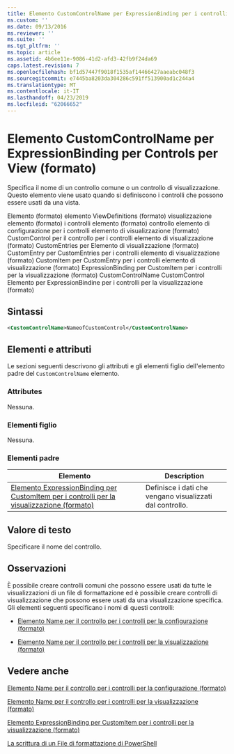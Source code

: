 ```yaml
---
title: Elemento CustomControlName per ExpressionBinding per i controlli per la visualizzazione (formato) | Microsoft Docs
ms.custom: ''
ms.date: 09/13/2016
ms.reviewer: ''
ms.suite: ''
ms.tgt_pltfrm: ''
ms.topic: article
ms.assetid: 4b6ee11e-9086-41d2-afd3-42fb9f24da69
caps.latest.revision: 7
ms.openlocfilehash: bf1d57447f9018f1535af14466427aaeabc048f3
ms.sourcegitcommit: e7445ba8203da304286c591ff513900ad1c244a4
ms.translationtype: MT
ms.contentlocale: it-IT
ms.lasthandoff: 04/23/2019
ms.locfileid: "62066652"
---
```

# <a name="customcontrolname-element-for-expressionbinding-for-controls-for-view-format"></a>Elemento CustomControlName per ExpressionBinding per Controls per View (formato)

Specifica il nome di un controllo comune o un controllo di visualizzazione. Questo elemento viene usato quando si definiscono i controlli che possono essere usati da una vista.

Elemento (formato) elemento ViewDefinitions (formato) visualizzazione elemento (formato) i controlli elemento (formato) controllo elemento di configurazione per i controlli elemento di visualizzazione (formato) CustomControl per il controllo per i controlli elemento di visualizzazione (formato) CustomEntries per Elemento di visualizzazione (formato) CustomEntry per CustomEntries per i controlli elemento di visualizzazione (formato) CustomItem per CustomEntry per i controlli elemento di visualizzazione (formato) ExpressionBinding per CustomItem per i controlli per la visualizzazione (formato) CustomControlName CustomControl Elemento per ExpressionBindine per i controlli per la visualizzazione (formato)

## <a name="syntax"></a>Sintassi

```xml
<CustomControlName>NameofCustomControl</CustomControlName>
```

## <a name="attributes-and-elements"></a>Elementi e attributi

Le sezioni seguenti descrivono gli attributi e gli elementi figlio dell'elemento padre del `CustomControlName` elemento.

### <a name="attributes"></a>Attributes

Nessuna.

### <a name="child-elements"></a>Elementi figlio

Nessuna.

### <a name="parent-elements"></a>Elementi padre

|Elemento|Description|
|-------------|-----------------|
|[Elemento ExpressionBinding per CustomItem per i controlli per la visualizzazione (formato)](./expressionbinding-element-for-customitem-for-controls-for-view-format.md)|Definisce i dati che vengano visualizzati dal controllo.|

## <a name="text-value"></a>Valore di testo

Specificare il nome del controllo.

## <a name="remarks"></a>Osservazioni

È possibile creare controlli comuni che possono essere usati da tutte le visualizzazioni di un file di formattazione ed è possibile creare controlli di visualizzazione che possono essere usati da una visualizzazione specifica. Gli elementi seguenti specificano i nomi di questi controlli:

- [Elemento Name per il controllo per i controlli per la configurazione (formato)](./name-element-for-control-for-controls-for-configuration-format.md)

- [Elemento Name per il controllo per i controlli per la visualizzazione (formato)](./name-element-for-control-for-controls-for-view-format.md)

## <a name="see-also"></a>Vedere anche

[Elemento Name per il controllo per i controlli per la configurazione (formato)](./name-element-for-control-for-controls-for-configuration-format.md)

[Elemento Name per il controllo per i controlli per la visualizzazione (formato)](./name-element-for-control-for-controls-for-view-format.md)

[Elemento ExpressionBinding per CustomItem per i controlli per la visualizzazione (formato)](./expressionbinding-element-for-customitem-for-controls-for-view-format.md)

[La scrittura di un File di formattazione di PowerShell](./writing-a-powershell-formatting-file.md)
